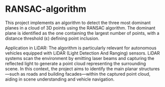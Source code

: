 # RANSAC-algorithm
This project implements an algorithm to detect the three most dominant planes in a cloud of 3D points using the RANSAC algorithm. The dominant plane is identified as the one containing the largest number of points, with a distance threshold (ε) defining point inclusion.

Application in LiDAR:
The algorithm is particularly relevant for autonomous vehicles equipped with LiDAR (Light Detection And Ranging) sensors. LiDAR systems scan the environment by emitting laser beams and capturing the reflected light to generate a point cloud representing the surrounding scene. In this context, the project aims to identify the main planar structures—such as roads and building facades—within the captured point cloud, aiding in scene understanding and vehicle navigation.

